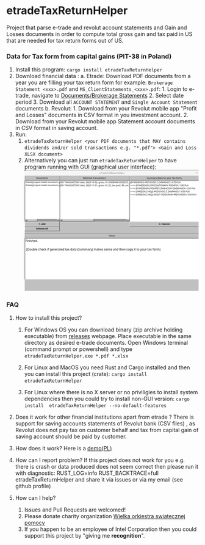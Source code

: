 # etradeTaxReturnHelper
Project that parse e-trade and revolut account statements and Gain and Losses documents  in order to compute total gross gain and tax paid in US that are needed for tax return forms out of US.

### Data for Tax form from capital gains (PIT-38 in Poland)
1. Install this program: `cargo install etradeTaxReturnHelper`
2. Download financial data :
    a. Etrade: Download PDF documents from a year you are filling your tax return form for example: `Brokerage Statement <xxx>.pdf` and `MS_ClientStatements_<xxx>.pdf`:
        1. Login to e-trade, navigate to [Documents/Brokerage Statements](https://edoc.etrade.com/e/t/onlinedocs/docsearch?doc_type=stmt)
        2. Select date period
        3. Download all `ACCOUNT STATEMENT`  and `Single Account Statement` documents
    b. Revolut:
        1. Download from your Revolut mobile app "Profit and Losses" documents in CSV format in you investment account.
        2. Download from your Revolut mobile app Statement account documents in CSV format in saving account.
3. Run: 
    1. `etradeTaxReturnHelper <your PDF documents that MAY contains dividends and/or sold transactions e.g. "*.pdf"> <Gain and Loss XLSX document>`
    2. Alternatively you can just run `etradeTaxReturnHelper` to have program running with GUI (graphical user interface):
       ![gui](/Pictures/GUI.png)

### FAQ
1. How to install this project?
    1. For Windows OS you can download binary (zip archive holding executable) from [releases](https://github.com/jczaja/e-trade-tax-return-pl-helper/releases) webpage. Place executable in the same directory as desired e-trade documents. Open Windows terminal (command prompt or powershell) and type `etradeTaxReturnHelper.exe *.pdf *.xlsx`

    2. For Linux and MacOS you need Rust and Cargo installed and then you can install this project (crate):
            `cargo install etradeTaxReturnHelper`
    3. For Linux where there is no X server or no priviligies to install system dependencies then you could try to install non-GUI version:
           `cargo install  etradeTaxReturnHelper --no-default-features`
2. Does it work for other financial institutions apart from etrade ?
   There is support for saving accounts statements of Revolut bank (CSV files) , as Revolut does not pay tax on customer behalf and tax from capital gain of saving account should be paid by customer. 


2. How does it work?
    Here is a [demo(PL)](https://www.youtube.com/watch?v=Juw3KJ1JdcA)
3. How can I report problem?
   If this project does not work for you e.g. there is crash or data produced does not seem correct then please run it with diagnostic:
    RUST_LOG=info RUST_BACKTRACE=full etradeTaxReturnHelper <your args e.g. PDF and XLSX files> and share it via issues or via my email (see github profile)
4. How can I help?
    1. Issues and Pull Requests are welcomed!
    2. Please donate charity organization [Wielka orkiestra swiatecznej pomocy](https://www.wosp.org.pl/fundacja/jak-wspierac-wosp/wesprzyj-online)
    3. If you happen to be an employee of Intel Corporation then you could support this project by
     "giving me **recognition**".

